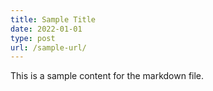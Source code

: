 ```yaml
---
title: Sample Title
date: 2022-01-01
type: post
url: /sample-url/
--- 
```


This is a sample content for the markdown file.